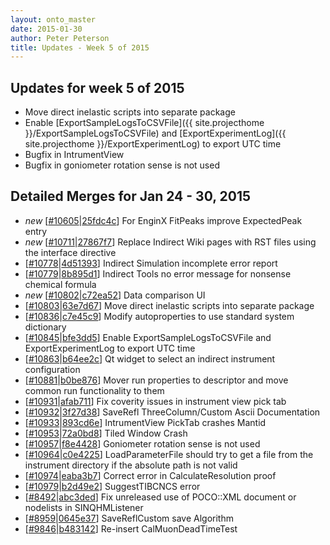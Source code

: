 ```yaml
---
layout: onto_master
date: 2015-01-30
author: Peter Peterson
title: Updates - Week 5 of 2015
---
```

Updates for week 5 of 2015
--------------------------
* Move direct inelastic scripts into separate package
* Enable [ExportSampleLogsToCSVFile]({{ site.projecthome }}/ExportSampleLogsToCSVFile) and [ExportExperimentLog]({{ site.projecthome }}/ExportExperimentLog) to export UTC time
* Bugfix in IntrumentView
* Bugfix in goniometer rotation sense is not used

Detailed Merges for Jan 24 - 30, 2015
-------------------------------------
* *new* \[[#10605](http://trac.mantidproject.org/mantid/ticket/10605)\|[25fdc4c](https://github.com/mantidproject/mantid/commit/25fdc4c6b46694d3a3d803d2528b0e66ce5c3a92)\] For EnginX FitPeaks improve ExpectedPeak entry
* *new* \[[#10711](http://trac.mantidproject.org/mantid/ticket/10711)\|[27867f7](https://github.com/mantidproject/mantid/commit/27867f707054de3d73764a199eb1bceacb10437c)\] Replace Indirect Wiki pages with RST files using the interface directive
* \[[#10778](http://trac.mantidproject.org/mantid/ticket/10778)\|[4d51393](https://github.com/mantidproject/mantid/commit/4d513939ae9ddb46d2abef91edaa8f8dffcdbfb7)\] Indirect Simulation incomplete error report
* \[[#10779](http://trac.mantidproject.org/mantid/ticket/10779)\|[8b895d1](https://github.com/mantidproject/mantid/commit/8b895d184f6f271f4f90d5ffb1cf6b69c82d4728)\] Indirect Tools no error message for  nonsense chemical formula
* *new* \[[#10802](http://trac.mantidproject.org/mantid/ticket/10802)\|[c72ea52](https://github.com/mantidproject/mantid/commit/c72ea52a17dd972b3d0617145bf08c3805ffd5bd)\] Data comparison UI
* \[[#10803](http://trac.mantidproject.org/mantid/ticket/10803)\|[63e7d67](https://github.com/mantidproject/mantid/commit/63e7d676a757657f0de7878099744a9e9d250480)\] Move direct inelastic scripts into separate package
* \[[#10836](http://trac.mantidproject.org/mantid/ticket/10836)\|[c7e45c9](https://github.com/mantidproject/mantid/commit/c7e45c99fd0d199d65968346ba22dbd67372335e)\] Modify autoproperties to use standard system dictionary
* \[[#10845](http://trac.mantidproject.org/mantid/ticket/10845)\|[bfe3dd5](https://github.com/mantidproject/mantid/commit/bfe3dd5bc0951b08db0aa924f5a24e7aaf4905af)\] Enable ExportSampleLogsToCSVFile and ExportExperimentLog to export UTC time
* \[[#10863](http://trac.mantidproject.org/mantid/ticket/10863)\|[b64ee2c](https://github.com/mantidproject/mantid/commit/b64ee2c2ddd69e4cb54c361b048fed13b725aec1)\] Qt widget to select an indirect instrument configuration
* \[[#10881](http://trac.mantidproject.org/mantid/ticket/10881)\|[b0be876](https://github.com/mantidproject/mantid/commit/b0be876c5eb07355e4dae614c285c696514aa905)\] Mover run properties to descriptor and move common run functionality to them
* \[[#10931](http://trac.mantidproject.org/mantid/ticket/10931)\|[afab711](https://github.com/mantidproject/mantid/commit/afab71132751cd6bf0bf3ce42e1eb87c87972eeb)\] Fix coverity issues in instrument view pick tab
* \[[#10932](http://trac.mantidproject.org/mantid/ticket/10932)\|[3f27d38](https://github.com/mantidproject/mantid/commit/3f27d387cacdec14f45554527cc530eb1d22c826)\] SaveRefl ThreeColumn/Custom Ascii Documentation
* \[[#10933](http://trac.mantidproject.org/mantid/ticket/10933)\|[893cd6e](https://github.com/mantidproject/mantid/commit/893cd6eee00f955df86bbfdd38ccff4f664780ee)\] IntrumentView PickTab crashes Mantid
* \[[#10953](http://trac.mantidproject.org/mantid/ticket/10953)\|[72a0bd8](https://github.com/mantidproject/mantid/commit/72a0bd8d417ab5ddfcf21c163899ceee8f62b187)\] Tiled Window Crash
* \[[#10957](http://trac.mantidproject.org/mantid/ticket/10957)\|[f8e4428](https://github.com/mantidproject/mantid/commit/f8e44286fc2c3aafd4d0c27b1b071236ae22a268)\] Goniometer rotation sense is not used
* \[[#10964](http://trac.mantidproject.org/mantid/ticket/10964)\|[c0e4225](https://github.com/mantidproject/mantid/commit/c0e42251e60d0449981a7191fc8997a186f8fdc1)\] LoadParameterFile should try to get a file from the instrument directory if the absolute path is not valid
* \[[#10974](http://trac.mantidproject.org/mantid/ticket/10974)\|[eaba3b7](https://github.com/mantidproject/mantid/commit/eaba3b70b4517fd94e2410e3652bffd01c5c4f5e)\] Correct error in CalculateResolution proof
* \[[#10979](http://trac.mantidproject.org/mantid/ticket/10979)\|[b2d49e2](https://github.com/mantidproject/mantid/commit/b2d49e2979bcd114898bfbe972b3c9e0a7a47493)\] SuggestTIBCNCS error
* \[[#8492](http://trac.mantidproject.org/mantid/ticket/8492)\|[abc3ded](https://github.com/mantidproject/mantid/commit/abc3ded48db6cb6b4d44d3fd684a2353009bf39d)\] Fix unreleased use of POCO::XML document or nodelists in SINQHMListener
* \[[#8959](http://trac.mantidproject.org/mantid/ticket/8959)\|[0645e37](https://github.com/mantidproject/mantid/commit/0645e3788817bc0f1d5631f24706ee654e56e363)\] SaveReflCustom save Algorithm
* \[[#9846](http://trac.mantidproject.org/mantid/ticket/9846)\|[b483142](https://github.com/mantidproject/mantid/commit/b483142ae02dfc3afb3fd4be3fef26aa2d912a5e)\] Re-insert CalMuonDeadTimeTest
